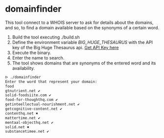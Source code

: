 # domainfinder

This tool connect to a WHOIS server to ask for details about the domains, and so, to find a domain available based on the synonyms of a certain word.

1. Build the tool executing ./build.sh
2. Define the environment variable *BIG_HUGE_THESAURUS* with the API key of the Big Huge Thesaurus api. [Get API Key here](https://words.bighugelabs.com/getkey.php)
3. Execute the binary.
4. Enter the name to search.
5. The tool shows domains that are synonyms of the entered word and its availability.

```sh
ᐅ ./domainfinder
Enter the word that represent your domain:
food
gtnutrient.net ✔
solid-foodsiite.com ✔
food-for-thoughthq.com ✔
getinteellectual-nourishment.net ✔
getcognitive-content.net ✔
contenthq.net ✖
mattertime.net ✔
mentaal-objecthq.net ✔
solid.net ✖
substancetimee.net ✔

```

